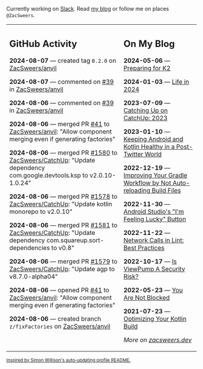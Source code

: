 Currently working on [Slack](https://slack.com/). Read [my blog](https://zacsweers.dev/) or follow me on places `@ZacSweers`.

<table><tr><td valign="top" width="60%">

## GitHub Activity
<!-- githubActivity starts -->
**2024-08-07** — created tag `0.2.0` on [ZacSweers/anvil](https://github.com/ZacSweers/anvil)

**2024-08-07** — commented on [#39](https://github.com/ZacSweers/anvil/issues/39#issuecomment-2273691436) in [ZacSweers/anvil](https://github.com/ZacSweers/anvil)

**2024-08-06** — commented on [#39](https://github.com/ZacSweers/anvil/issues/39#issuecomment-2272561843) in [ZacSweers/anvil](https://github.com/ZacSweers/anvil)

**2024-08-06** — merged PR [#41](https://github.com/ZacSweers/anvil/pull/41) to [ZacSweers/anvil](https://github.com/ZacSweers/anvil): "Allow component merging even if generating factories"

**2024-08-06** — merged PR [#1580](https://github.com/ZacSweers/CatchUp/pull/1580) to [ZacSweers/CatchUp](https://github.com/ZacSweers/CatchUp): "Update dependency com.google.devtools.ksp to v2.0.10-1.0.24"

**2024-08-06** — merged PR [#1578](https://github.com/ZacSweers/CatchUp/pull/1578) to [ZacSweers/CatchUp](https://github.com/ZacSweers/CatchUp): "Update kotlin monorepo to v2.0.10"

**2024-08-06** — merged PR [#1581](https://github.com/ZacSweers/CatchUp/pull/1581) to [ZacSweers/CatchUp](https://github.com/ZacSweers/CatchUp): "Update dependency com.squareup.sort-dependencies to v0.8"

**2024-08-06** — merged PR [#1579](https://github.com/ZacSweers/CatchUp/pull/1579) to [ZacSweers/CatchUp](https://github.com/ZacSweers/CatchUp): "Update agp to v8.7.0-alpha04"

**2024-08-06** — opened PR [#41](https://github.com/ZacSweers/anvil/pull/41) to [ZacSweers/anvil](https://github.com/ZacSweers/anvil): "Allow component merging even if generating factories"

**2024-08-06** — created branch `z/fixFactories` on [ZacSweers/anvil](https://github.com/ZacSweers/anvil)
<!-- githubActivity ends -->
</td><td valign="top" width="40%">

## On My Blog
<!-- blog starts -->
**2024-05-06** — [Preparing for K2](https://www.zacsweers.dev/preparing-for-k2/)

**2024-01-03** — [Life in 2024](https://www.zacsweers.dev/life-in-2024/)

**2023-07-09** — [Catching Up on CatchUp: 2023](https://www.zacsweers.dev/catching-up-on-catchup-2023/)

**2023-01-10** — [Keeping Android and Kotlin Healthy in a Post-Twitter World](https://www.zacsweers.dev/keeping-android-healthy/)

**2022-12-19** — [Improving Your Gradle Workflow by Not Auto-reloading Build Files](https://www.zacsweers.dev/improving-your-workflow-by-not-auto-reloading-build-files/)

**2022-11-30** — [Android Studio's "I'm Feeling Lucky" Button](https://www.zacsweers.dev/android-studios-im-feeling-lucky-button/)

**2022-11-22** — [Network Calls in Lint: Best Practices](https://www.zacsweers.dev/network-calls-in-lint-best-practices/)

**2022-10-17** — [Is ViewPump A Security Risk?](https://www.zacsweers.dev/is-viewpump-a-security-risk/)

**2022-05-23** — [You Are Not Blocked](https://www.zacsweers.dev/you-are-not-blocked/)

**2021-07-23** — [Optimizing Your Kotlin Build](https://www.zacsweers.dev/optimizing-your-kotlin-build/)
<!-- blog ends -->
_More on [zacsweers.dev](https://zacsweers.dev/)_
</td></tr></table>

<sub><a href="https://simonwillison.net/2020/Jul/10/self-updating-profile-readme/">Inspired by Simon Willison's auto-updating profile README.</a></sub>